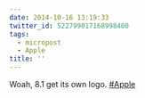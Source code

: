 ```yaml
---
date: 2014-10-16 13:19:33
twitter_id: 522799017168998400
tags:
  - micropost
  - Apple
title: ''
---
```


Woah, 8.1 get its own logo. [#Apple](https://twitter.com/hashtag/Apple)
